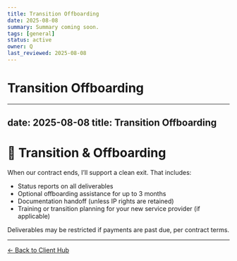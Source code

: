 ```yaml
---
title: Transition Offboarding
date: 2025-08-08
summary: Summary coming soon.
tags: [general]
status: active
owner: Q
last_reviewed: 2025-08-08
---
```

# Transition Offboarding

---
date: 2025-08-08
title: Transition Offboarding
---
# 💼 Transition & Offboarding

When our contract ends, I’ll support a clean exit. That includes:

- Status reports on all deliverables  
- Optional offboarding assistance for up to 3 months  
- Documentation handoff (unless IP rights are retained)  
- Training or transition planning for your new service provider (if applicable)

Deliverables may be restricted if payments are past due, per contract terms.

---
[← Back to Client Hub](https://www.builtbyrays.com/Client-Vault/portal)
